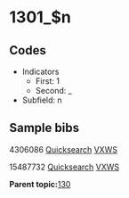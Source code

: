 # 1301\_$n

## Codes

-   Indicators
    -   First: 1
    -   Second: \_
-   Subfield: n

## Sample bibs

4306086 [Quicksearch](https://search.library.yale.edu/catalog/4306086) [VXWS](http://prodorbis.library.yale.edu:7014/vxws/GetHoldingsService?bibId=4306086)

15487732 [Quicksearch](https://search.library.yale.edu/catalog/15487732) [VXWS](http://prodorbis.library.yale.edu:7014/vxws/GetHoldingsService?bibId=15487732)

**Parent topic:**[130](../../tags/130/130.md)


